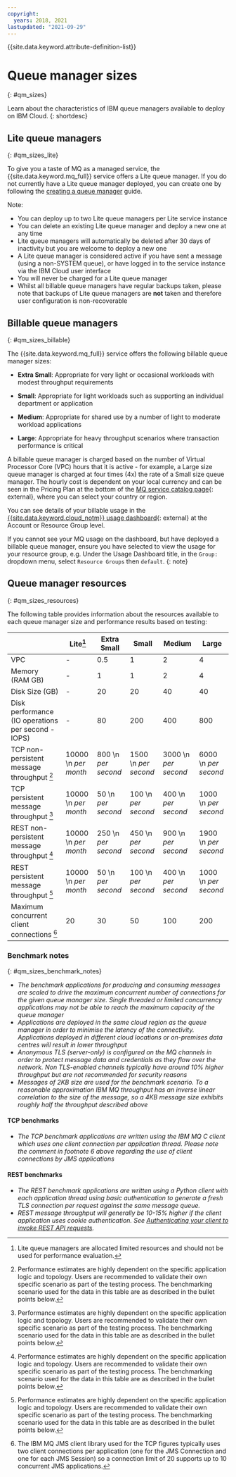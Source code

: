```yaml
---
copyright:
  years: 2018, 2021
lastupdated: "2021-09-29"
---
```


{{site.data.keyword.attribute-definition-list}}

# Queue manager sizes
{: #qm_sizes}

Learn about the characteristics of IBM queue managers available to deploy on IBM Cloud.
{: shortdesc}

## Lite queue managers
{: #qm_sizes_lite}

To give you a taste of MQ as a managed service, the {{site.data.keyword.mq_full}} service offers a Lite queue manager. If you do not currently have a Lite queue manager deployed, you can create one by following the [creating a queue manager](/docs/services/mqcloud?topic=mqcloud-mqoc_create_qm) guide.

Note:
* You can deploy up to two Lite queue managers per Lite service instance
* You can delete an existing Lite queue manager and deploy a new one at any time
* Lite queue managers will automatically be deleted after 30 days of inactivity but you are welcome to deploy a new one
* A Lite queue manager is considered active if you have sent a message (using a non-SYSTEM queue), or have logged in to the service instance via the IBM Cloud user interface
* You will never be charged for a Lite queue manager
* Whilst all billable queue managers have regular backups taken, please note that backups of Lite queue managers are **not** taken and therefore user configuration is non-recoverable

## Billable queue managers
{: #qm_sizes_billable}

The {{site.data.keyword.mq_full}} service offers the following billable queue manager sizes:
* **Extra Small**: Appropriate for very light or occasional workloads with modest throughput requirements

* **Small**: Appropriate for light workloads such as supporting an individual department or application

* **Medium**: Appropriate for shared use by a number of light to moderate workload applications

* **Large**: Appropriate for heavy throughput scenarios where transaction performance is critical

A billable queue manager is charged based on the number of Virtual Processor Core (VPC) hours that it is active - for example, a Large size queue manager is charged at four times (4x) the rate of a Small size queue manager. The hourly cost is dependent on your local currency and can be seen in the Pricing Plan at the bottom of the [MQ service catalog page](https://cloud.ibm.com/catalog/services/mq){: external}, where you can select your country or region.

You can see details of your billable usage in the [{{site.data.keyword.cloud_notm}} usage dashboard](https://cloud.ibm.com/account/usage){: external} at the Account or Resource Group level.

If you cannot see your MQ usage on the dashboard, but have deployed a billable queue manager, ensure you have selected to view the usage for your resource group, e.g. Under the Usage Dashboard title, in the `Group:` dropdown menu, select `Resource Groups` then `default`.
{: note}

## Queue manager resources
{: #qm_sizes_resources}

The following table provides information about the resources available to each queue manager size and performance results based on testing:

|                               | Lite[^f1]   | Extra Small | Small | Medium | Large |
|-------------------------------|---------|-------|-------|--------|-------|
| VPC                           | -       | 0.5   | 1      | 2     |  4    |
| Memory (RAM GB)               | -       | 1     | 1      | 2     |  4    |
| Disk Size (GB)                | -       | 20    | 20     | 40    |  40  |
| Disk performance (IO operations per second - IOPS) | -       | 80    | 200    | 400   | 800  |
| TCP non-persistent message throughput [^f2] | 10000  \n *per month* | 800  \n *per second* | 1500  \n *per second* | 3000  \n *per second* | 6000  \n *per second* |
| TCP persistent message throughput [^f3] | 10000  \n *per month* | 50  \n *per second* | 100  \n *per second* | 400  \n *per second* | 1000  \n *per second* |
| REST non-persistent message throughput [^f4] | 10000  \n *per month* | 250  \n *per second* | 450  \n *per second* | 900  \n *per second* | 1900  \n *per second* | 
| REST persistent message throughput [^f5] | 10000  \n *per month* | 50  \n *per second* | 100  \n *per second* | 400  \n *per second* | 1000  \n *per second* |
| Maximum concurrent client connections [^f6] | 20      | 30    |  50    |  100  | 200  |

[^f1]: Lite queue managers are allocated limited resources and should not be used for performance evaluation.

[^f2]: Performance estimates are highly dependent on the specific application logic and topology. Users are recommended to validate their own specific scenario as part of the testing process. The benchmarking scenario used for the data in this table are as described in the bullet points below.

[^f3]: Performance estimates are highly dependent on the specific application logic and topology. Users are recommended to validate their own specific scenario as part of the testing process. The benchmarking scenario used for the data in this table are as described in the bullet points below.

[^f4]: Performance estimates are highly dependent on the specific application logic and topology. Users are recommended to validate their own specific scenario as part of the testing process. The benchmarking scenario used for the data in this table are as described in the bullet points below.

[^f5]: Performance estimates are highly dependent on the specific application logic and topology. Users are recommended to validate their own specific scenario as part of the testing process. The benchmarking scenario used for the data in this table are as described in the bullet points below.

[^f6]: The IBM MQ JMS client library used for the TCP figures typically uses two client connections per application (one for the JMS Connection and one for each JMS Session) so a connection limit of 20 supports up to 10 concurrent JMS applications.

### Benchmark notes
{: #qm_sizes_benchmark_notes}

* _The benchmark applications for producing and consuming messages are scaled to drive the maximum concurrent number of connections for the given queue manager size. Single threaded or limited concurrency applications may not be able to reach the maximum capacity of the queue manager_
* _Applications are deployed in the same cloud region as the queue manager in order to minimise the latency of the connectivity. Applications deployed in different cloud locations or on-premises data centres will result in lower throughput_
* _Anonymous TLS (server-only) is configured on the MQ channels in order to protect message data and credentials as they flow over the network. Non TLS-enabled channels typically have around 10% higher throughput but are not recommended for security reasons_
* _Messages of 2KB size are used for the benchmark scenario. To a reasonable approximation IBM MQ throughput has an inverse linear correlation to the size of the message, so a 4KB message size exhibits roughly half the throughput described above_

#### TCP benchmarks

* _The TCP benchmark applications are written using the IBM MQ C client which uses one client connection per application thread. Please note the comment in footnote 6 above regarding the use of client connections by JMS applications_

#### REST benchmarks

* _The REST benchmark applications are written using a Python client with each application thread using basic authentication to generate a fresh TLS connection per request against the same message queue._
* _REST message throughput will generally be 10-15% higher if the client application uses cookie authentication. See [Authenticating your client to invoke REST API requests](/docs/services/mqcloud?topic=mqcloud-mqoc_qm_rest_api)._
